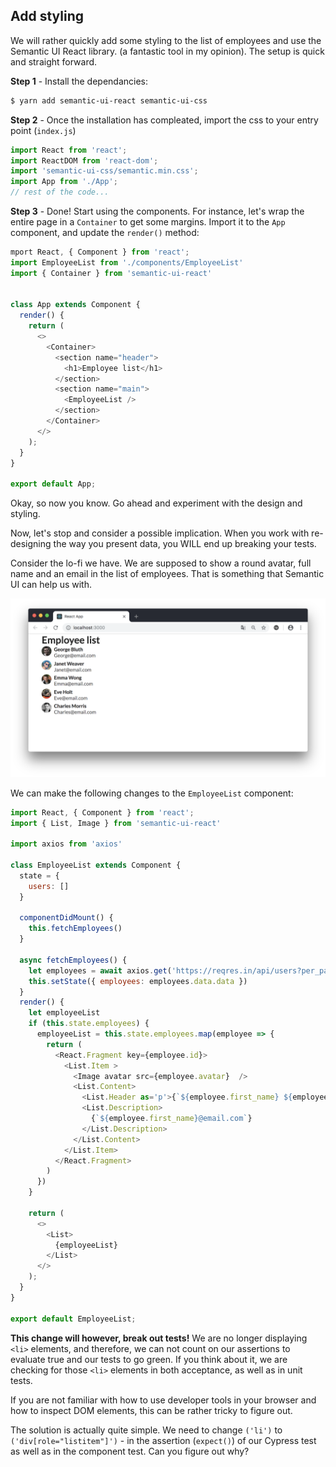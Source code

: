 ## Add styling
We will rather quickly add some styling to the list of employees and use the Semantic UI React library. (a fantastic tool in my opinion). The setup is quick and straight forward.

**Step 1** - Install the dependancies:

```bash
$ yarn add semantic-ui-react semantic-ui-css
```

**Step 2** - Once the installation has compleated, import the css to your entry point (`index.js`)

```javascript
import React from 'react';
import ReactDOM from 'react-dom';
import 'semantic-ui-css/semantic.min.css';
import App from './App';
// rest of the code...
```
**Step 3** - Done! Start using the components. For instance, let's wrap the entire page in a `Container` to get some margins. Import it to the `App` component, and update the `render()` method: 

```javascript
mport React, { Component } from 'react';
import EmployeeList from './components/EmployeeList'
import { Container } from 'semantic-ui-react'


class App extends Component {
  render() {
    return (
      <>
        <Container>
          <section name="header">
            <h1>Employee list</h1>
          </section>
          <section name="main">
            <EmployeeList />
          </section>
        </Container>
      </>
    );
  }
}

export default App;
```

Okay, so now you know. Go ahead and experiment with the design and styling.

Now, let's stop and consider a possible implication. When you work with re-designing the way you present data, you WILL end up breaking your tests. 

Consider the lo-fi we have. We are supposed to show a round avatar, full name and an email in the list of employees. That is something that Semantic UI can help us with.

![](./employee_list_styled_v1.png)

We can make the following changes to the `EmployeeList` component:

```javascript
import React, { Component } from 'react';
import { List, Image } from 'semantic-ui-react'

import axios from 'axios'

class EmployeeList extends Component {
  state = {
    users: []
  }

  componentDidMount() {
    this.fetchEmployees()
  }

  async fetchEmployees() {
    let employees = await axios.get('https://reqres.in/api/users?per_page=5')
    this.setState({ employees: employees.data.data })
  }
  render() {
    let employeeList
    if (this.state.employees) {
      employeeList = this.state.employees.map(employee => {
        return (
          <React.Fragment key={employee.id}>
            <List.Item >
              <Image avatar src={employee.avatar}  />
              <List.Content>
                <List.Header as='p'>{`${employee.first_name} ${employee.last_name}`}</List.Header>
                <List.Description>
                  {`${employee.first_name}@email.com`}
                </List.Description>
              </List.Content>
            </List.Item>
          </React.Fragment>
        )
      })
    }

    return (
      <>
        <List>
          {employeeList}
        </List>
      </>
    );
  }
}

export default EmployeeList;
```

**This change will however, break out tests!** We are no longer displaying `<li>` elements, and therefore, we can not count on our assertions to evaluate true and our tests to go green. If you think about it, we are checking for those `<li>` elements in both acceptance, as well as in unit tests.

If you are not familiar with how to use developer tools in your browser and how to inspect DOM elements, this can be rather tricky to figure out.

The solution is actually quite simple. We need to change `('li')` to `('div[role="listitem"]')` - in the assertion (`expect()`) of our Cypress test as well as in the component test. Can you figure out why?  



